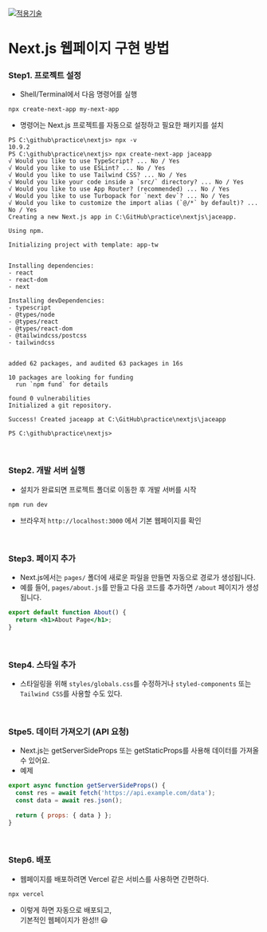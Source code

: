 [main]: https://github.com/JaceKim-TheAL/D2505_Nextjs
[![적용기술](https://skillicons.dev/icons?i=nextjs,ts,react,vercel)][main]

# Next.js 웹페이지 구현 방법


### Step1. 프로젝트 설정
- Shell/Terminal에서 다음 명령어를 실행

```shell
npx create-next-app my-next-app
```

- 명령어는 Next.js 프로젝트를 자동으로 설정하고 필요한 패키지를 설치

```shell
PS C:\github\practice\nextjs> npx -v
10.9.2
PS C:\github\practice\nextjs> npx create-next-app jaceapp
√ Would you like to use TypeScript? ... No / Yes
√ Would you like to use ESLint? ... No / Yes
√ Would you like to use Tailwind CSS? ... No / Yes
√ Would you like your code inside a `src/` directory? ... No / Yes
√ Would you like to use App Router? (recommended) ... No / Yes
√ Would you like to use Turbopack for `next dev`? ... No / Yes
√ Would you like to customize the import alias (`@/*` by default)? ... No / Yes
Creating a new Next.js app in C:\GitHub\practice\nextjs\jaceapp.

Using npm.

Initializing project with template: app-tw


Installing dependencies:
- react
- react-dom
- next

Installing devDependencies:
- typescript
- @types/node
- @types/react
- @types/react-dom
- @tailwindcss/postcss
- tailwindcss


added 62 packages, and audited 63 packages in 16s

10 packages are looking for funding
  run `npm fund` for details

found 0 vulnerabilities
Initialized a git repository.

Success! Created jaceapp at C:\GitHub\practice\nextjs\jaceapp

PS C:\github\practice\nextjs>
```
<br/>

### Step2. 개발 서버 실행
- 설치가 완료되면 프로젝트 폴더로 이동한 후 개발 서버를 시작

```shell
npm run dev
```

- 브라우저 `http://localhost:3000` 에서 기본 웹페이지를 확인
<br/>

### Step3. 페이지 추가
- Next.js에서는 `pages/` 폴더에 새로운 파일을 만들면 자동으로 경로가 생성됩니다. 
- 예를 들어, `pages/about.js`를 만들고 다음 코드를 추가하면 `/about` 페이지가 생성됩니다.

```jsx
export default function About() {
  return <h1>About Page</h1>;
}
```
<br/>

### Step4. 스타일 추가
- 스타일링을 위해 `styles/globals.css`를 수정하거나 `styled-components` 또는 `Tailwind CSS`를 사용할 수도 있다.
<br/>

### Stpe5. 데이터 가져오기 (API 요청)
- Next.js는 getServerSideProps 또는 getStaticProps를 사용해 데이터를 가져올 수 있어요.
- 예제

```jsx
export async function getServerSideProps() {
  const res = await fetch('https://api.example.com/data');
  const data = await res.json();
  
  return { props: { data } };
}
```
<br/>

### Step6. 배포
- 웹페이지를 배포하려면 Vercel 같은 서비스를 사용하면 간편하다.

```shell
npx vercel
```

- 이렇게 하면 자동으로 배포되고, <br/>
  기본적인 웹페이지가 완성!! 😃 

<br/>


